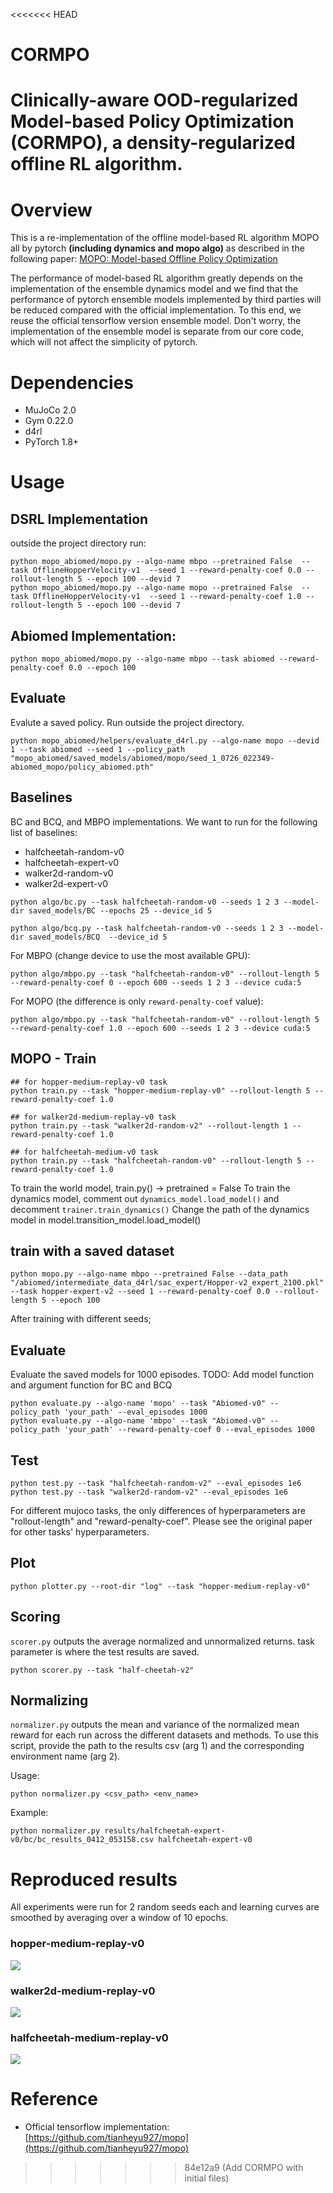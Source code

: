 <<<<<<< HEAD
# CORMPO
Clinically-aware OOD-regularized Model-based Policy Optimization (CORMPO), a density-regularized offline RL algorithm.
=======
# Overview

This is a re-implementation of the offline model-based RL algorithm MOPO all by pytorch **(including dynamics and mopo algo)** as described in the following paper: [MOPO: Model-based Offline Policy Optimization](https://arxiv.org/pdf/2005.13239.pdf)

The performance of model-based RL algorithm greatly depends on the implementation of the ensemble dynamics model and we find that the performance of pytorch ensemble models implemented by third parties will be reduced compared with the official implementation. To this end, we reuse the official tensorflow version ensemble model. Don't worry, the implementation of the ensemble model is separate from our core code, which will not affect the simplicity of pytorch.

# Dependencies

- MuJoCo 2.0
- Gym 0.22.0
- d4rl
- PyTorch 1.8+

# Usage

## DSRL Implementation
outside the project directory run:
```
python mopo_abiomed/mopo.py --algo-name mbpo --pretrained False  --task OfflineHopperVelocity-v1  --seed 1 --reward-penalty-coef 0.0 --rollout-length 5 --epoch 100 --devid 7
python mopo_abiomed/mopo.py --algo-name mopo --pretrained False  --task OfflineHopperVelocity-v1  --seed 1 --reward-penalty-coef 1.0 --rollout-length 5 --epoch 100 --devid 7
```


## Abiomed Implementation:

```
python mopo_abiomed/mopo.py --algo-name mbpo --task abiomed --reward-penalty-coef 0.0 --epoch 100
```

## Evaluate
Evalute a saved policy. Run outside the project directory.

```
python mopo_abiomed/helpers/evaluate_d4rl.py --algo-name mopo --devid 1 --task abiomed --seed 1 --policy_path "mopo_abiomed/saved_models/abiomed/mopo/seed_1_0726_022349-abiomed_mopo/policy_abiomed.pth"
```

## Baselines

BC and BCQ, and MBPO implementations. We want to run for the following list of baselines:

- halfcheetah-random-v0
- halfcheetah-expert-v0
- walker2d-random-v0
- walker2d-expert-v0

```
python algo/bc.py --task halfcheetah-random-v0 --seeds 1 2 3 --model-dir saved_models/BC --epochs 25 --device_id 5

python algo/bcq.py --task halfcheetah-random-v0 --seeds 1 2 3 --model-dir saved_models/BCQ  --device_id 5
```

For MBPO (change device to use the most available GPU):
```
python algo/mbpo.py --task "halfcheetah-random-v0" --rollout-length 5 --reward-penalty-coef 0 --epoch 600 --seeds 1 2 3 --device cuda:5 
```

For MOPO (the difference is only `reward-penalty-coef` value):

```
python algo/mbpo.py --task "halfcheetah-random-v0" --rollout-length 5 --reward-penalty-coef 1.0 --epoch 600 --seeds 1 2 3 --device cuda:5 
```

## MOPO - Train

```
## for hopper-medium-replay-v0 task
python train.py --task "hopper-medium-replay-v0" --rollout-length 5 --reward-penalty-coef 1.0 

## for walker2d-medium-replay-v0 task
python train.py --task "walker2d-random-v2" --rollout-length 1 --reward-penalty-coef 1.0 

## for halfcheetah-medium-v0 task
python train.py --task "halfcheetah-random-v0" --rollout-length 5 --reward-penalty-coef 1.0 

```
To train the world model, train.py() -> pretrained = False
To train the dynamics model, comment out ```dynamics_model.load_model()``` and decomment ```trainer.train_dynamics()```
Change the path of the dynamics model in model.transition_model.load_model()

## train with a saved dataset
```
python mopo.py --algo-name mbpo --pretrained False --data_path  "/abiomed/intermediate_data_d4rl/sac_expert/Hopper-v2_expert_2100.pkl" --task hopper-expert-v2 --seed 1 --reward-penalty-coef 0.0 --rollout-length 5 --epoch 100
```

After training with different seeds;

## Evaluate

Evaluate the saved models for 1000 episodes.
TODO: Add model function and argument function for BC and BCQ
```
python evaluate.py --algo-name 'mopo' --task "Abiomed-v0" --policy_path 'your_path' --eval_episodes 1000 
python evaluate.py --algo-name 'mbpo' --task "Abiomed-v0" --policy_path 'your_path' --reward-penalty-coef 0 --eval_episodes 1000 

```

## Test
```
python test.py --task "halfcheetah-random-v2" --eval_episodes 1e6
python test.py --task "walker2d-random-v2" --eval_episodes 1e6

```

For different mujoco tasks, the only differences of hyperparameters are "rollout-length" and "reward-penalty-coef". Please see the original paper for other tasks' hyperparameters.

## Plot

```
python plotter.py --root-dir "log" --task "hopper-medium-replay-v0"
```
## Scoring

```scorer.py``` outputs the average normalized and unnormalized returns. task parameter is where the test results are saved.

```
python scorer.py --task "half-cheetah-v2"
```

## Normalizing

```normalizer.py``` outputs the mean and variance of the normalized mean reward for each run across the different datasets and methods. To use this script, provide the path to the results csv (arg 1) and the corresponding environment name (arg 2).

Usage:
```
python normalizer.py <csv_path> <env_name>
```

Example:

```
python normalizer.py results/halfcheetah-expert-v0/bc/bc_results_0412_053158.csv halfcheetah-expert-v0
```

# Reproduced results
All experiments were run for 2 random seeds each and learning curves are smoothed by averaging over a window of 10 epochs.

### hopper-medium-replay-v0

![](results/hopper-medium-replay.png)

### walker2d-medium-replay-v0

![](results/walker2d-medium-replay.png)

### halfcheetah-medium-replay-v0

![](results/halfcheetah-medium-replay.png)

# Reference

- Official tensorflow implementation: [https://github.com/tianheyu927/mopo](https://github.com/tianheyu927/mopo)
>>>>>>> 84e12a9 (Add CORMPO  with initial files)
